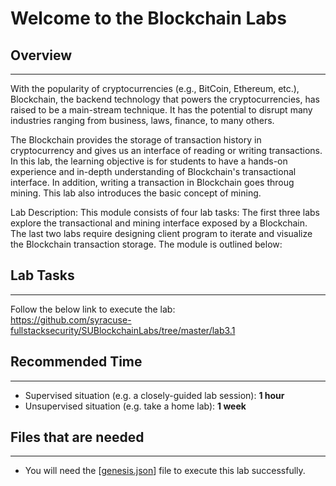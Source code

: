 # Welcome to the Blockchain Labs 

## Overview
---
With the popularity of cryptocurrencies (e.g., BitCoin, Ethereum, etc.), Blockchain, the backend technology that powers the cryptocurrencies, has raised to be a main-stream technique. It has the potential to disrupt many industries ranging from business, laws, finance, to many others. 

The Blockchain provides the storage of transaction history in cryptocurrency and gives us an interface of reading or writing transactions. In this lab, the learning objective is for students to have a hands-on experience and in-depth understanding of Blockchain's  transactional interface. In addition, writing a transaction in Blockchain goes throug mining. This lab also introduces the basic concept of mining.

Lab Description: This module consists of four lab tasks: The first three labs explore the transactional and mining interface exposed by a Blockchain. The last two labs require designing client program to iterate and visualize the Blockchain transaction storage. The module is outlined below:

## Lab Tasks
---
Follow the below link to execute the lab:  
<https://github.com/syracuse-fullstacksecurity/SUBlockchainLabs/tree/master/lab3.1>

## Recommended Time
---
* Supervised situation (e.g. a closely-guided lab session): **1 hour**
* Unsupervised situation (e.g. take a home lab): **1 week**

## Files that are needed
---
* You will need the [[genesis.json](https://github.com/syracuse-fullstacksecurity/SUBlockchainLabs/blob/master/lab3.1/genesis.json)] file to execute this lab successfully.







